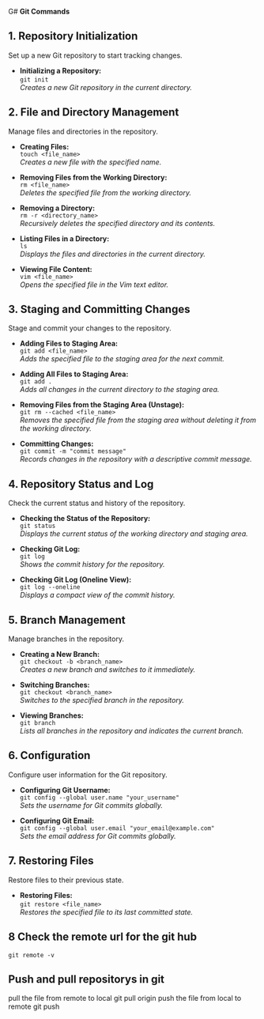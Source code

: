 G# **Git Commands**

## **1. Repository Initialization**
Set up a new Git repository to start tracking changes.

- **Initializing a Repository:**  
  `git init`  
  *Creates a new Git repository in the current directory.*

## **2. File and Directory Management**
Manage files and directories in the repository.

- **Creating Files:**  
  `touch <file_name>`  
  *Creates a new file with the specified name.*

- **Removing Files from the Working Directory:**  
  `rm <file_name>`  
  *Deletes the specified file from the working directory.*

- **Removing a Directory:**  
  `rm -r <directory_name>`  
  *Recursively deletes the specified directory and its contents.*

- **Listing Files in a Directory:**  
  `ls`  
  *Displays the files and directories in the current directory.*

- **Viewing File Content:**  
  `vim <file_name>`  
  *Opens the specified file in the Vim text editor.*

## **3. Staging and Committing Changes**
Stage and commit your changes to the repository.

- **Adding Files to Staging Area:**  
  `git add <file_name>`  
  *Adds the specified file to the staging area for the next commit.*

- **Adding All Files to Staging Area:**  
  `git add .`  
  *Adds all changes in the current directory to the staging area.*

- **Removing Files from the Staging Area (Unstage):**  
  `git rm --cached <file_name>`  
  *Removes the specified file from the staging area without deleting it from the working directory.*

- **Committing Changes:**  
  `git commit -m "commit message"`  
  *Records changes in the repository with a descriptive commit message.*

## **4. Repository Status and Log**
Check the current status and history of the repository.

- **Checking the Status of the Repository:**  
  `git status`  
  *Displays the current status of the working directory and staging area.*

- **Checking Git Log:**  
  `git log`  
  *Shows the commit history for the repository.*

- **Checking Git Log (Oneline View):**  
  `git log --oneline`  
  *Displays a compact view of the commit history.*

## **5. Branch Management**
Manage branches in the repository.

- **Creating a New Branch:**  
  `git checkout -b <branch_name>`  
  *Creates a new branch and switches to it immediately.*

- **Switching Branches:**  
  `git checkout <branch_name>`  
  *Switches to the specified branch in the repository.*

- **Viewing Branches:**  
  `git branch`  
  *Lists all branches in the repository and indicates the current branch.*

## **6. Configuration**
Configure user information for the Git repository.

- **Configuring Git Username:**  
  `git config --global user.name "your_username"`  
  *Sets the username for Git commits globally.*

- **Configuring Git Email:**  
  `git config --global user.email "your_email@example.com"`  
  *Sets the email address for Git commits globally.*

## **7. Restoring Files**
Restore files to their previous state.

- **Restoring Files:**  
  `git restore <file_name>`  
  *Restores the specified file to its last committed state.*

## 8 Check the remote url for the git hub
    git remote -v
## Push and pull repositorys in git
  pull the file from remote to local
    git pull origin <branchname>
    push the file from local to remote
    git push
